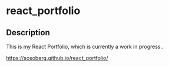 # react_portfolio

## Description

This is my React Portfolio, which is currently a work in progress..

<https://sosoberg.github.io/react_portfolio/>